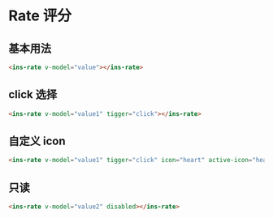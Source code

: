 # Rate 评分

## 基本用法

<div class="mt-20"></div>
<ins-rate v-model="value"></ins-rate>

```html
<ins-rate v-model="value"></ins-rate>
```

## click 选择

<div class="mt-20"></div>
<ins-rate v-model="value1" tigger="click"></ins-rate>

```html
<ins-rate v-model="value1" tigger="click"></ins-rate>
```

## 自定义 icon</h1>

<div class="mt-20"></div>
<ins-rate v-model="value1" tigger="click" icon="heart" active-icon="heart-fill"> </ins-rate>

```html
<ins-rate v-model="value1" tigger="click" icon="heart" active-icon="heart-fill"> </ins-rate>
```

## 只读

<div class="mt-20"></div>
<ins-rate v-model="value2" disabled></ins-rate>

```html
<ins-rate v-model="value2" disabled></ins-rate>
```

<script>
export default {
    data() {
        return {
            value: 1,
            value1: 2,
            value2: 2,
            tableData: [
                {
                    parameter: 'value',
                    explain: '绑定值',
                    type: 'Number',
                    optionalValue: '—',
                    defaultValue: '0',
                },
                {
                    parameter: 'disabled',
                    explain: '是否为只读',
                    type: 'Boolean',
                    optionalValue: '—',
                    defaultValue: 'false',
                },
                {
                    parameter: 'allow-half',
                    explain: '是否允许半选',
                    type: 'Boolean',
                    optionalValue: '—',
                    defaultValue: 'false',
                },
                {
                    parameter: 'tigger',
                    explain: '选择方式',
                    type: 'String',
                    optionalValue: 'click,hover',
                    defaultValue: 'hover',
                },
            ],
        };
    },
};
</script>
